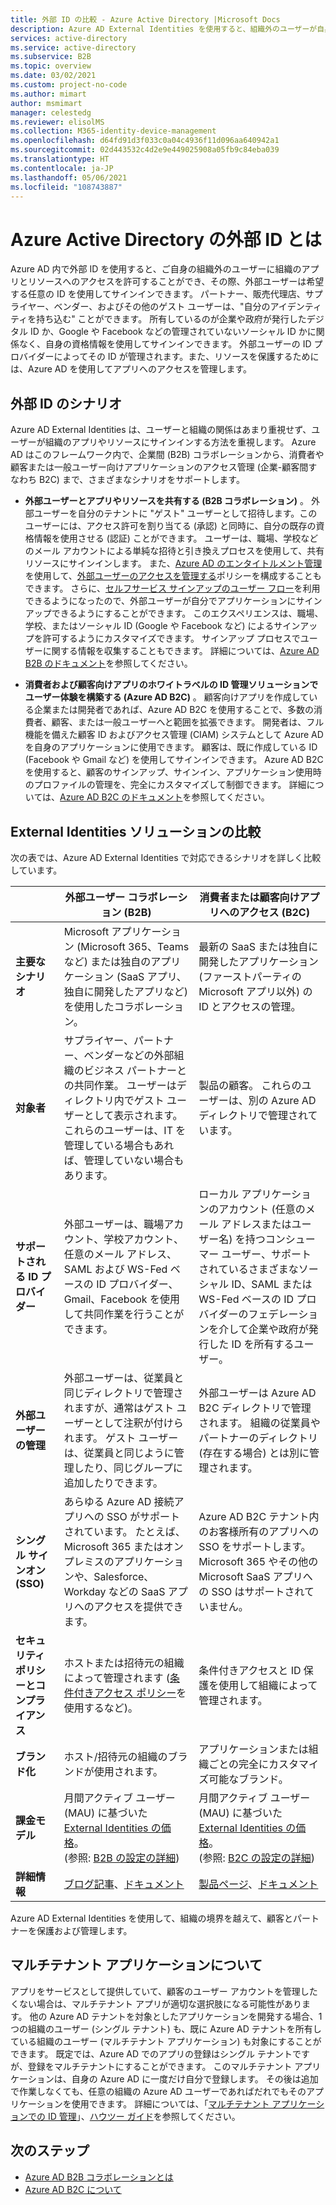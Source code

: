 ```yaml
---
title: 外部 ID の比較 - Azure Active Directory |Microsoft Docs
description: Azure AD External Identities を使用すると、組織外のユーザーが自身のアイデンティティを使用して組織のアプリとリソースにアクセスできます。 Azure Active Directory B2B コラボレーションや Azure AD B2C を含めて、外部 ID のためのソリューションを比較します。
services: active-directory
ms.service: active-directory
ms.subservice: B2B
ms.topic: overview
ms.date: 03/02/2021
ms.custom: project-no-code
ms.author: mimart
author: msmimart
manager: celestedg
ms.reviewer: elisolMS
ms.collection: M365-identity-device-management
ms.openlocfilehash: d64fd91d3f033c0a04c4936f11d096aa640942a1
ms.sourcegitcommit: 02d443532c4d2e9e449025908a05fb9c84eba039
ms.translationtype: HT
ms.contentlocale: ja-JP
ms.lasthandoff: 05/06/2021
ms.locfileid: "108743887"
---
```

# <a name="what-are-external-identities-in-azure-active-directory"></a>Azure Active Directory の外部 ID とは

Azure AD 内で外部 ID を使用すると、ご自身の組織外のユーザーに組織のアプリとリソースへのアクセスを許可することができ、その際、外部ユーザーは希望する任意の ID を使用してサインインできます。 パートナー、販売代理店、サプライヤー、ベンダー、およびその他のゲスト ユーザーは、"自分のアイデンティティを持ち込む" ことができます。 所有しているのが企業や政府が発行したデジタル ID か、Google や Facebook などの管理されていないソーシャル ID かに関係なく、自身の資格情報を使用してサインインできます。 外部ユーザーの ID プロバイダーによってその ID が管理されます。また、リソースを保護するためには、Azure AD を使用してアプリへのアクセスを管理します。

## <a name="external-identities-scenarios"></a>外部 ID のシナリオ

Azure AD External Identities は、ユーザーと組織の関係はあまり重視せず、ユーザーが組織のアプリやリソースにサインインする方法を重視します。 Azure AD はこのフレームワーク内で、企業間 (B2B) コラボレーションから、消費者や顧客または一般ユーザー向けアプリケーションのアクセス管理 (企業-顧客間すなわち B2C) まで、さまざまなシナリオをサポートします。

- **外部ユーザーとアプリやリソースを共有する (B2B コラボレーション)** 。 外部ユーザーを自分のテナントに "ゲスト" ユーザーとして招待します。このユーザーには、アクセス許可を割り当てる (承認) と同時に、自分の既存の資格情報を使用させる (認証) ことができます。 ユーザーは、職場、学校などのメール アカウントによる単純な招待と引き換えプロセスを使用して、共有リソースにサインインします。 また、[Azure AD のエンタイトルメント管理](../governance/entitlement-management-overview.md)を使用して、[外部ユーザーのアクセスを管理する](../governance/entitlement-management-external-users.md#how-access-works-for-external-users)ポリシーを構成することもできます。 さらに、[セルフサービス サインアップのユーザー フロー](self-service-sign-up-overview.md)を利用できるようになったので、外部ユーザーが自分でアプリケーションにサインアップできるようにすることができます。 このエクスペリエンスは、職場、学校、またはソーシャル ID (Google や Facebook など) によるサインアップを許可するようにカスタマイズできます。 サインアップ プロセスでユーザーに関する情報を収集することもできます。 詳細については、[Azure AD B2B のドキュメント](index.yml)を参照してください。

- **消費者および顧客向けアプリのホワイトラベルの ID 管理ソリューションでユーザー体験を構築する (Azure AD B2C)** 。 顧客向けアプリを作成している企業または開発者であれば、Azure AD B2C を使用することで、多数の消費者、顧客、または一般ユーザーへと範囲を拡張できます。 開発者は、フル機能を備えた顧客 ID およびアクセス管理 (CIAM) システムとして Azure AD を自身のアプリケーションに使用できます。 顧客は、既に作成している ID (Facebook や Gmail など) を使用してサインインできます。 Azure AD B2C を使用すると、顧客のサインアップ、サインイン、アプリケーション使用時のプロファイルの管理を、完全にカスタマイズして制御できます。 詳細については、[Azure AD B2C のドキュメント](../../active-directory-b2c/index.yml)を参照してください。

## <a name="compare-external-identities-solutions"></a>External Identities ソリューションの比較

次の表では、Azure AD External Identities で対応できるシナリオを詳しく比較しています。

|   | 外部ユーザー コラボレーション (B2B) | 消費者または顧客向けアプリへのアクセス (B2C)  |
| ---- | --- | --- |
| **主要なシナリオ** | Microsoft アプリケーション (Microsoft 365、Teams など) または独自のアプリケーション (SaaS アプリ、独自に開発したアプリなど) を使用したコラボレーション。  | 最新の SaaS または独自に開発したアプリケーション (ファーストパーティの Microsoft アプリ以外) の ID とアクセスの管理。   |
| **対象者**    | サプライヤー、パートナー、ベンダーなどの外部組織のビジネス パートナーとの共同作業。 ユーザーはディレクトリ内でゲスト ユーザーとして表示されます。 これらのユーザーは、IT を管理している場合もあれば、管理していない場合もあります。  | 製品の顧客。 これらのユーザーは、別の Azure AD ディレクトリで管理されています。  |
| **サポートされる ID プロバイダー** | 外部ユーザーは、職場アカウント、学校アカウント、任意のメール アドレス、SAML および WS-Fed ベースの ID プロバイダー、Gmail、Facebook を使用して共同作業を行うことができます。  | ローカル アプリケーションのアカウント (任意のメール アドレスまたはユーザー名) を持つコンシューマー ユーザー、サポートされているさまざまなソーシャル ID、SAML または WS-Fed ベースの ID プロバイダーのフェデレーションを介して企業や政府が発行した ID を所有するユーザー。       |
| **外部ユーザーの管理**   | 外部ユーザーは、従業員と同じディレクトリで管理されますが、通常はゲスト ユーザーとして注釈が付けられます。 ゲスト ユーザーは、従業員と同じように管理したり、同じグループに追加したりできます。    | 外部ユーザーは Azure AD B2C ディレクトリで管理されます。 組織の従業員やパートナーのディレクトリ (存在する場合) とは別に管理されます。  |
| **シングル サインオン (SSO)**      | あらゆる Azure AD 接続アプリへの SSO がサポートされています。 たとえば、Microsoft 365 またはオンプレミスのアプリケーションや、Salesforce、Workday などの SaaS アプリへのアクセスを提供できます。    | Azure AD B2C テナント内のお客様所有のアプリへの SSO をサポートします。 Microsoft 365 やその他の Microsoft SaaS アプリへの SSO はサポートされていません。    |
| **セキュリティ ポリシーとコンプライアンス**        | ホストまたは招待元の組織によって管理されます ([条件付きアクセス ポリシー](conditional-access.md)を使用するなど)。 | 条件付きアクセスと ID 保護を使用して組織によって管理されます。        |
| **ブランド化**  | ホスト/招待元の組織のブランドが使用されます。    | アプリケーションまたは組織ごとの完全にカスタマイズ可能なブランド。   |
| **課金モデル** | 月間アクティブ ユーザー (MAU) に基づいた [External Identities の価格](https://azure.microsoft.com/en-us/pricing/details/active-directory/external-identities/)。 <br>(参照: [B2B の設定の詳細](external-identities-pricing.md)) | 月間アクティブ ユーザー (MAU) に基づいた [External Identities の価格](https://azure.microsoft.com/en-us/pricing/details/active-directory/external-identities/)。 <br>(参照: [B2C の設定の詳細](../../active-directory-b2c/billing.md)) |
| **詳細情報** | [ブログ記事](https://blogs.technet.microsoft.com/enterprisemobility/2017/02/01/azure-ad-b2b-new-updates-make-cross-business-collab-easy/)、[ドキュメント](what-is-b2b.md)                   | [製品ページ](https://azure.microsoft.com/services/active-directory-b2c/)、[ドキュメント](../../active-directory-b2c/index.yml)       |

Azure AD External Identities を使用して、組織の境界を越えて、顧客とパートナーを保護および管理します。

## <a name="about-multitenant-applications"></a>マルチテナント アプリケーションについて

アプリをサービスとして提供していて、顧客のユーザー アカウントを管理したくない場合は、マルチテナント アプリが適切な選択肢になる可能性があります。 他の Azure AD テナントを対象としたアプリケーションを開発する場合、1 つの組織のユーザー (シングル テナント) も、既に Azure AD テナントを所有している組織のユーザー (マルチテナント アプリケーション) も対象にすることができます。 既定では、Azure AD でのアプリの登録はシングル テナントですが、登録をマルチテナントにすることができます。 このマルチテナント アプリケーションは、自身の Azure AD に一度だけ自分で登録します。 その後は追加で作業しなくても、任意の組織の Azure AD ユーザーであればだれでもそのアプリケーションを使用できます。 詳細については、「[マルチテナント アプリケーションでの ID 管理](/azure/architecture/multitenant-identity/)」、[ハウツー ガイド](../develop/howto-convert-app-to-be-multi-tenant.md)を参照してください。

## <a name="next-steps"></a>次のステップ

- [Azure AD B2B コラボレーションとは](what-is-b2b.md)
- [Azure AD B2C について](../../active-directory-b2c/overview.md)